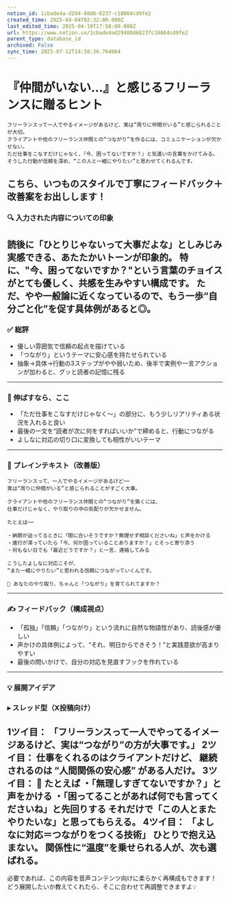 ```yaml
---
notion_id: 1cbade4a-d294-80d6-8237-c18864cd9fe2
created_time: 2025-04-04T02:32:00.000Z
last_edited_time: 2025-04-19T17:58:00.000Z
url: https://www.notion.so/1cbade4ad29480d68237c18864cd9fe2
parent_type: database_id
archived: False
sync_time: 2025-07-12T14:38:36.764004
---
```


# 『仲間がいない…』と感じるフリーランスに贈るヒント

```plain text
フリーランスって一人でやるイメージがあるけど、実は“周りに仲間がいる”と感じられることが大切。
クライアントや他のフリーランス仲間との“つながり”を作るには、コミュニケーションが欠かせない。
ただ仕事をこなすだけじゃなく、『今、困ってないですか？』と気遣いの言葉をかけてみる。
そうした行動が信頼を深め、“この人と一緒にやりたい”と思わせてくれるんです。
```
こちら、いつものスタイルで丁寧にフィードバック＋改善案をお出しします！
---
### 🔍 入力された内容についての印象
読後に「ひとりじゃないって大事だよな」としみじみ実感できる、あたたかいトーンが印象的。
特に、"今、困ってないですか？"という言葉のチョイスがとても優しく、共感を生みやすい構成です。
ただ、やや一般論に近くなっているので、もう一歩“自分ごと化”を促す具体例があると◎。
---
### ✅ 総評
- 優しい雰囲気で信頼の起点を描けている
- 「つながり」というテーマに安心感を持たせられている
- 抽象→具体→行動の3ステップがやや弱いため、後半で実例や一言アクションが加わると、グッと読者の記憶に残る
---
### 🧭 伸ばすなら、ここ
- 「ただ仕事をこなすだけじゃなく〜」の部分に、もう少しリアリティある状況を入れると良い
- 最後の一文を“読者が次に何をすればいいか”で締めると、行動につながる
- よしなに対応の切り口に変換しても相性がいいテーマ
---
### 📝 プレインテキスト（改善版）
```plain text
フリーランスって、一人でやるイメージがあるけど──
実は“周りに仲間がいる”と感じられることがすごく大事。

クライアントや他のフリーランス仲間との“つながり”を築くには、
仕事だけじゃなく、やり取りの中の気配りが欠かせません。

たとえば──

・納期が迫ってるときに「間に合いそうですか？無理せず相談くださいね」と声をかける
・進行が滞っていたら「今、何か困っていることありますか？」とそっと寄り添う
・何もない日でも「最近どうですか？」と一言、連絡してみる

こうしたよしなに対応こそが、
“また一緒にやりたい”と思われる信頼につながっていくんです。

📌 あなたのやり取り、ちゃんと「つながり」を育てられてますか？
```
---
### ✍️ フィードバック（構成視点）
- 「孤独」「信頼」「つながり」という流れに自然な物語性があり、読後感が優しい
- 声かけの具体例によって、“それ、明日からできそう！”と実践意欲が高まりやすい
- 最後の問いかけで、自分の対応を見直すフックを作れている
---
### 💡 展開アイデア
### ▸ スレッド型（X投稿向け）
1ツイ目：
「フリーランスって一人でやってるイメージあるけど、実は“つながり”の方が大事です。」
2ツイ目：
仕事をくれるのはクライアントだけど、
継続されるのは “人間関係の安心感” がある人だけ。
3ツイ目：
📌 たとえば
・「無理しすぎてないですか？」と声をかける
・「困ってることがあれば何でも言ってくださいね」と先回りする
それだけで「この人とまたやりたいな」と思ってもらえる。
4ツイ目：
「よしなに対応＝つながりをつくる技術」
ひとりで抱え込まない。
関係性に“温度”を乗せられる人が、次も選ばれる。
---
必要であれば、この内容を音声コンテンツ向けに柔らかく再構成もできます！
どう展開したいか教えてくれたら、そこに合わせて再調整できますよ💡